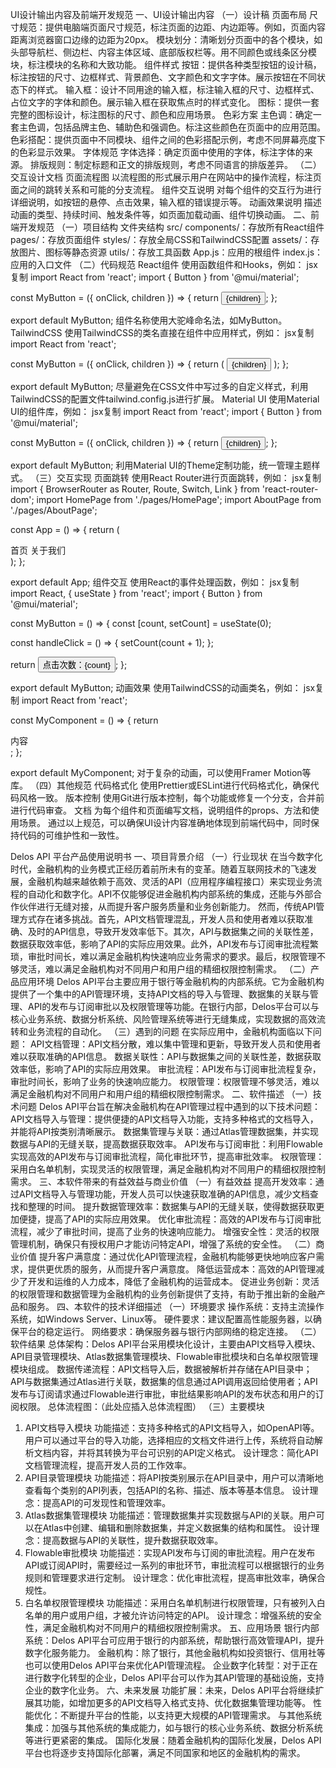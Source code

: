 UI设计输出内容及前端开发规范
一、UI设计输出内容
（一）设计稿
页面布局
尺寸规范：提供电脑端页面尺寸规范，标注页面的边距、内边距等。例如，页面内容距离浏览器窗口边缘的边距为20px。
模块划分：清晰划分页面中的各个模块，如头部导航栏、侧边栏、内容主体区域、底部版权栏等。用不同颜色或线条区分模块，标注模块的名称和大致功能。
组件样式
按钮：提供各种类型按钮的设计稿，标注按钮的尺寸、边框样式、背景颜色、文字颜色和文字字体。展示按钮在不同状态下的样式。
输入框：设计不同用途的输入框，标注输入框的尺寸、边框样式、占位文字的字体和颜色。展示输入框在获取焦点时的样式变化。
图标：提供一套完整的图标设计，标注图标的尺寸、颜色和应用场景。
色彩方案
主色调：确定一套主色调，包括品牌主色、辅助色和强调色。标注这些颜色在页面中的应用范围。
色彩搭配：提供页面中不同模块、组件之间的色彩搭配示例，考虑不同屏幕亮度下的色彩显示效果。
字体规范
字体选择：确定页面中使用的字体，标注字体的来源。
排版规则：制定标题和正文的排版规则，考虑不同语言的排版差异。
（二）交互设计文档
页面流程图
以流程图的形式展示用户在网站中的操作流程，标注页面之间的跳转关系和可能的分支流程。
组件交互说明
对每个组件的交互行为进行详细说明，如按钮的悬停、点击效果，输入框的错误提示等。
动画效果说明
描述动画的类型、持续时间、触发条件等，如页面加载动画、组件切换动画。
二、前端开发规范
（一）项目结构
文件夹结构
src/
components/：存放所有React组件
pages/：存放页面组件
styles/：存放全局CSS和TailwindCSS配置
assets/：存放图片、图标等静态资源
utils/：存放工具函数
App.js：应用的根组件
index.js：应用的入口文件
（二）代码规范
React组件
使用函数组件和Hooks，例如：
jsx复制
import React from 'react';
import { Button } from '@mui/material';

const MyButton = ({ onClick, children }) => {
  return <Button variant="contained" onClick={onClick}>{children}</Button>;
};

export default MyButton;
组件名称使用大驼峰命名法，如MyButton。
TailwindCSS
使用TailwindCSS的类名直接在组件中应用样式，例如：
jsx复制
import React from 'react';

const MyButton = ({ onClick, children }) => {
  return (
    <button className="bg-blue-500 text-white p-2 rounded hover:bg-blue-600" onClick={onClick}>
      {children}
    </button>
  );
};

export default MyButton;
尽量避免在CSS文件中写过多的自定义样式，利用TailwindCSS的配置文件tailwind.config.js进行扩展。
Material UI
使用Material UI的组件库，例如：
jsx复制
import React from 'react';
import { Button } from '@mui/material';

const MyButton = ({ onClick, children }) => {
  return <Button variant="contained" onClick={onClick}>{children}</Button>;
};

export default MyButton;
利用Material UI的Theme定制功能，统一管理主题样式。
（三）交互实现
页面跳转
使用React Router进行页面跳转，例如：
jsx复制
import { BrowserRouter as Router, Route, Switch, Link } from 'react-router-dom';
import HomePage from './pages/HomePage';
import AboutPage from './pages/AboutPage';

const App = () => {
  return (
    <Router>
      <nav>
        <Link to="/">首页</Link>
        <Link to="/about">关于我们</Link>
      </nav>
      <Switch>
        <Route path="/" exact component={HomePage} />
        <Route path="/about" component={AboutPage} />
      </Switch>
    </Router>
  );
};

export default App;
组件交互
使用React的事件处理函数，例如：
jsx复制
import React, { useState } from 'react';
import { Button } from '@mui/material';

const MyButton = () => {
  const [count, setCount] = useState(0);

  const handleClick = () => {
    setCount(count + 1);
  };

  return <Button variant="contained" onClick={handleClick}>点击次数：{count}</Button>;
};

export default MyButton;
动画效果
使用TailwindCSS的动画类名，例如：
jsx复制
import React from 'react';

const MyComponent = () => {
  return <div className="animate-fade-in">内容</div>;
};

export default MyComponent;
对于复杂的动画，可以使用Framer Motion等库。
（四）其他规范
代码格式化
使用Prettier或ESLint进行代码格式化，确保代码风格一致。
版本控制
使用Git进行版本控制，每个功能或修复一个分支，合并前进行代码审查。
文档
为每个组件和页面编写文档，说明组件的props、方法和使用场景。
通过以上规范，可以确保UI设计内容准确地体现到前端代码中，同时保持代码的可维护性和一致性。



Delos API 平台产品使用说明书
一、项目背景介绍
（一）行业现状
在当今数字化时代，金融机构的业务模式正经历着前所未有的变革。随着互联网技术的飞速发展，金融机构越来越依赖于高效、灵活的API（应用程序编程接口）来实现业务流程的自动化和数字化。API不仅能够促进金融机构内部系统的集成，还能与外部合作伙伴进行无缝对接，从而提升客户服务质量和业务创新能力。
然而，传统API管理方式存在诸多挑战。首先，API文档管理混乱，开发人员和使用者难以获取准确、及时的API信息，导致开发效率低下。其次，API与数据集之间的关联性差，数据获取效率低，影响了API的实际应用效果。此外，API发布与订阅审批流程繁琐，审批时间长，难以满足金融机构快速响应业务需求的要求。最后，权限管理不够灵活，难以满足金融机构对不同用户和用户组的精细权限控制需求。
（二）产品应用环境
Delos API平台主要应用于银行等金融机构的内部系统。它为金融机构提供了一个集中的API管理环境，支持API文档的导入与管理、数据集的关联与管理、API的发布与订阅审批以及权限管理等功能。在银行内部，Delos平台可以与核心业务系统、数据分析系统、风险管理系统等进行无缝集成，实现数据的高效流转和业务流程的自动化。
（三）遇到的问题
在实际应用中，金融机构面临以下问题：
API文档管理：API文档分散，难以集中管理和更新，导致开发人员和使用者难以获取准确的API信息。
数据关联性：API与数据集之间的关联性差，数据获取效率低，影响了API的实际应用效果。
审批流程：API发布与订阅审批流程复杂，审批时间长，影响了业务的快速响应能力。
权限管理：权限管理不够灵活，难以满足金融机构对不同用户和用户组的精细权限控制需求。
二、软件描述
（一）技术问题
Delos API平台旨在解决金融机构在API管理过程中遇到的以下技术问题：
API文档导入与管理：提供便捷的API文档导入功能，支持多种格式的文档导入，并能将API按类别清晰展示。
数据集管理与关联：通过Atlas管理数据集，并实现数据与API的无缝关联，提高数据获取效率。
API发布与订阅审批：利用Flowable实现高效的API发布与订阅审批流程，简化审批环节，提高审批效率。
权限管理：采用白名单机制，实现灵活的权限管理，满足金融机构对不同用户的精细权限控制需求。
三、本软件带来的有益效益与商业价值
（一）有益效益
提高开发效率：通过API文档导入与管理功能，开发人员可以快速获取准确的API信息，减少文档查找和整理的时间。
提升数据管理效率：数据集与API的无缝关联，使得数据获取更加便捷，提高了API的实际应用效果。
优化审批流程：高效的API发布与订阅审批流程，减少了审批时间，提高了业务的快速响应能力。
增强安全性：灵活的权限管理机制，确保只有授权用户才能访问特定API，增强了系统的安全性。
（二）商业价值
提升客户满意度：通过优化API管理流程，金融机构能够更快地响应客户需求，提供更优质的服务，从而提升客户满意度。
降低运营成本：高效的API管理减少了开发和运维的人力成本，降低了金融机构的运营成本。
促进业务创新：灵活的权限管理和数据管理为金融机构的业务创新提供了支持，有助于推出新的金融产品和服务。
四、本软件的技术详细描述
（一）环境要求
操作系统：支持主流操作系统，如Windows Server、Linux等。
硬件要求：建议配置高性能服务器，以确保平台的稳定运行。
网络要求：确保服务器与银行内部网络的稳定连接。
（二）软件结果
总体架构：Delos API平台采用模块化设计，主要由API文档导入模块、API目录管理模块、Atlas数据集管理模块、Flowable审批模块和白名单权限管理模块组成。
数据传递流程：API文档导入后，数据被解析并存储在API目录中；API与数据集通过Atlas进行关联，数据集的信息通过API调用返回给使用者；API发布与订阅请求通过Flowable进行审批，审批结果影响API的发布状态和用户的订阅权限。
总体流程图：（此处应插入总体流程图）
（三）主要模块
1. API文档导入模块
功能描述：支持多种格式的API文档导入，如OpenAPI等。用户可以通过平台的导入功能，选择相应的文档文件进行上传，系统将自动解析文档内容，并将其转换为平台可识别的API定义格式。
设计理念：简化API文档管理流程，提高开发人员的工作效率。
2. API目录管理模块
功能描述：将API按类别展示在API目录中，用户可以清晰地查看每个类别的API列表，包括API的名称、描述、版本等基本信息。
设计理念：提高API的可发现性和管理效率。
3. Atlas数据集管理模块
功能描述：管理数据集并实现数据与API的关联。用户可以在Atlas中创建、编辑和删除数据集，并定义数据集的结构和属性。
设计理念：提高数据与API的关联性，提升数据获取效率。
4. Flowable审批模块
功能描述：实现API发布与订阅的审批流程。用户在发布API或订阅API时，需要经过一系列的审批环节，审批流程可以根据银行的业务规则和管理要求进行定制。
设计理念：优化审批流程，提高审批效率，确保合规性。
5. 白名单权限管理模块
功能描述：采用白名单机制进行权限管理，只有被列入白名单的用户或用户组，才被允许访问特定的API。
设计理念：增强系统的安全性，满足金融机构对不同用户的精细权限控制需求。
五、应用场景
银行内部系统：Delos API平台可应用于银行的内部系统，帮助银行高效管理API，提升数字化服务能力。
金融机构：除了银行，其他金融机构如投资银行、信用社等也可以使用Delos API平台来优化API管理流程。
企业数字化转型：对于正在进行数字化转型的企业，Delos API平台可以作为其API管理的基础设施，支持企业的数字化业务。
六、未来发展
功能扩展：未来，Delos API平台将继续扩展其功能，如增加更多的API文档导入格式支持、优化数据集管理功能等。
性能优化：不断提升平台的性能，以支持更大规模的API管理需求。
与其他系统集成：加强与其他系统的集成能力，如与银行的核心业务系统、数据分析系统等进行更紧密的集成。
国际化发展：随着金融机构的国际化发展，Delos API平台也将逐步支持国际化部署，满足不同国家和地区的金融机构的需求。

